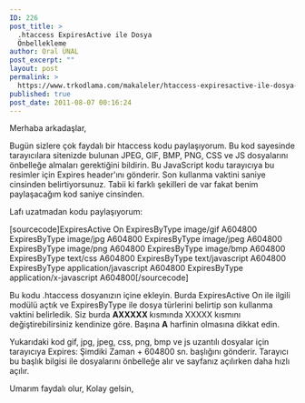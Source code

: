 ```yaml
---
ID: 226
post_title: >
  .htaccess ExpiresActive ile Dosya
  Önbellekleme
author: Oral ÜNAL
post_excerpt: ""
layout: post
permalink: >
  https://www.trkodlama.com/makaleler/htaccess-expiresactive-ile-dosya-onbellekleme-226.html
published: true
post_date: 2011-08-07 00:16:24
---
```

Merhaba arkadaşlar,

Bugün sizlere çok faydalı bir htaccess kodu paylaşıyorum. Bu kod sayesinde tarayıcılara sitenizde bulunan JPEG, GIF, BMP, PNG, CSS ve JS dosyalarını önbelleğe almaları gerektiğini bildirin. Bu JavaScript kodu tarayıcıya bu resimler için Expires header'ını gönderir. Son kullanma vaktini saniye cinsinden belirtiyorsunuz. Tabii ki farklı şekilleri de var fakat benim paylaşacağım kod saniye cinsinden.

Lafı uzatmadan kodu paylaşıyorum:

[sourcecode]ExpiresActive On
ExpiresByType image/gif A604800
ExpiresByType image/jpg A604800
ExpiresByType image/jpeg A604800
ExpiresByType image/png A604800
ExpiresByType image/bmp A604800
ExpiresByType text/css A604800
ExpiresByType text/javascript A604800
ExpiresByType application/javascript A604800
ExpiresByType application/x-javascript A604800[/sourcecode]

Bu kodu .htaccess dosyanızın içine ekleyin. Burda ExpiresActive On ile ilgili modülü açtık ve ExpiresByType ile dosya türlerini belirtip son kullanma vaktini belirledik. Siz burda <strong>AXXXXX </strong>kısmında XXXXX kısmını değiştirebilirsiniz kendinize göre. Başına <strong>A</strong> harfinin olmasına dikkat edin.

Yukarıdaki kod gif, jpg, jpeg, css, png, bmp ve js uzantılı dosyalar için tarayıcıya Expires: Şimdiki Zaman + 604800 sn. başlığını gönderir. Tarayıcı bu başlık bilgisi ile dosyalarını önbelleğe alır ve sayfanız açılırken daha hızlı açılır.

Umarım faydalı olur,
Kolay gelsin,